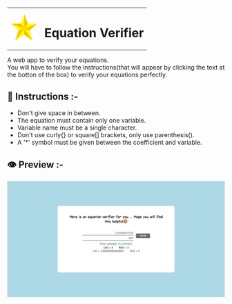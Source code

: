 <table align='center' border='0'><tr><td><img src='https://github.com/AshishAntil07/AshishAntil07/blob/home/5pointedStar.svg' height='65px' width='65px'></td> <td><h1>Equation Verifier</h1></td></tr></table>
A web app to verify your equations.<br>
You will have to follow the instructions(that will appear by clicking the text at the botton of the box) to verify your equations perfectly.<br>

## 📄 Instructions :-
<ul>
    <li>Don't give space in between.</li>
    <li>The equation must contain only one variable.</li>
    <li>Variable name must be a single character.</li>
    <li>Don't use curly{} or square[] brackets, only use parenthesis().
    <li>A '*' symbol must be given between the coefficient and variable.</li>
</ul>

## 👁️ Preview :-

<div><img src = 'https://github.com/AshishAntil07/AshishAntil07/blob/EqVerifier/preview.png'></div>
